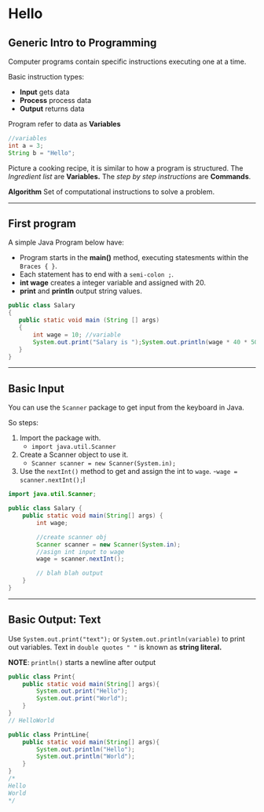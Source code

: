 # Hello

## Generic Intro to Programming

Computer programs contain specific instructions executing one at a time.

Basic instruction types:

- __Input__ gets data
- __Process__ process data
- __Output__ returns data

Program refer to data as __Variables__

```java
//variables
int a = 3;
String b = "Hello";
```

Picture a cooking recipe, it is similar to how a program is structured. The _Ingredient list_ are __Variables.__ The _step by step instructions_ are __Commands__.

__Algorithm__ Set of computational instructions to solve a problem.

---

## First program

A simple Java Program  below have:

- Program starts in the __main()__ method, executing statesments within the `Braces { }`.
- Each statement has to end with a `semi-colon ;`.
- __int wage__ creates a integer variable and assigned with 20.
- __print__ and __println__ output string values.

```java
public class Salary
{
   public static void main (String [] args)
   {
       int wage = 10; //variable
       System.out.print("Salary is ");System.out.println(wage * 40 * 50);
   }
}
```

---

## Basic Input

You can use the `Scanner` package to get input from the keyboard in Java.

So steps:

1. Import the package with.
    - `import java.util.Scanner`
2. Create a Scanner object to use it.
    - `Scanner scanner = new Scanner(System.in);`
3. Use the `nextInt()` method to get and assign the int to `wage`.
    -`wage = scanner.nextInt();`l

```java
import java.util.Scanner;

public class Salary {
    public static void main(String[] args) {
        int wage;

        //create scanner obj
        Scanner scanner = new Scanner(System.in);
        //asign int input to wage
        wage = scanner.nextInt();

        // blah blah output
    }
}
```

---

## Basic Output: Text

Use `System.out.print("text");` or `System.out.println(variable)` to print out variables.
Text in `double quotes " "` is known as __string literal.__

__NOTE__: `println()` starts a newline after output

```java
public class Print{
    public static void main(String[] args){
        System.out.print("Hello");
        System.out.print("World");
    }
}
// HelloWorld
```

```java
public class PrintLine{
    public static void main(String[] args){
        System.out.println("Hello");
        System.out.println("World");
    }
}
/*
Hello
World
*/
```
